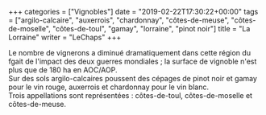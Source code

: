 +++
categories = ["Vignobles"]
date = "2019-02-22T17:30:22+00:00"
tags = ["argilo-calcaire", "auxerrois", "chardonnay", "côtes-de-meuse", "côtes-de-moselle", "côtes-de-toul", "gamay", "lorraine", "pinot noir"] 
title = "La Lorraine"
writer = "LeChaps"
+++

Le nombre de vignerons a diminué dramatiquement dans cette région du fgait de l'impact des deux guerres mondiales ; la surface de vignoble n'est plus que de 180 ha en AOC/AOP.  
Sur des sols argilo-calcaires poussent des cépages de pinot noir et gamay pour le vin rouge, auxerrois et chardonnay pour le vin blanc.  
Trois appellations sont représentées : côtes-de-toul, côtes-de-moselle et côtes-de-meuse.
